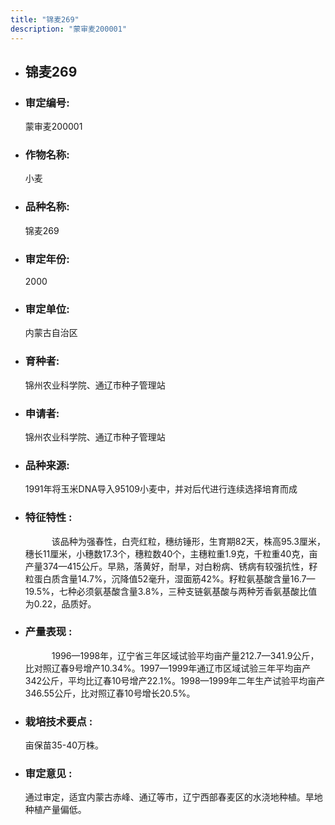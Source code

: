 ```yaml
---
title: "锦麦269"
description: "蒙审麦200001"
---
```

* ## 锦麦269
* ###  审定编号:  
   蒙审麦200001

*  ### 作物名称:  
   小麦

*   ###  品种名称: 
    锦麦269

*   ### 审定年份: 
    2000

*   ### 审定单位:  
    内蒙古自治区

*   ### 育种者:  
    锦州农业科学院、通辽市种子管理站

*   ### 申请者:  
    锦州农业科学院、通辽市种子管理站

*   ### 品种来源:  
    1991年将玉米DNA导入95109小麦中，并对后代进行连续选择培育而成


*   ### 特征特性 : 
    　　　该品种为强春性，白壳红粒，穗纺锤形，生育期82天，株高95.3厘米，穗长11厘米，小穗数17.3个，穗粒数40个，主穗粒重1.9克，千粒重40克，亩产量374—415公斤。早熟，落黄好，耐旱，对白粉病、锈病有较强抗性，籽粒蛋白质含量14.7%，沉降值52毫升，湿面筋42%。籽粒氨基酸含量16.7—19.5%，七种必须氨基酸含量3.8%，三种支链氨基酸与两种芳香氨基酸比值为0.22，品质好。


*   ### 产量表现 : 
    　　　1996—1998年，辽宁省三年区域试验平均亩产量212.7—341.9公斤，比对照辽春9号增产10.34%。1997—1999年通辽市区域试验三年平均亩产342公斤，平均比辽春10号增产22.1%。1998—1999年二年生产试验平均亩产346.55公斤，比对照辽春10号增长20.5%。


*   ### 栽培技术要点 : 
    亩保苗35-40万株。

*   ### 审定意见 : 
    通过审定，适宜内蒙古赤峰、通辽等市，辽宁西部春麦区的水浇地种植。旱地种植产量偏低。

